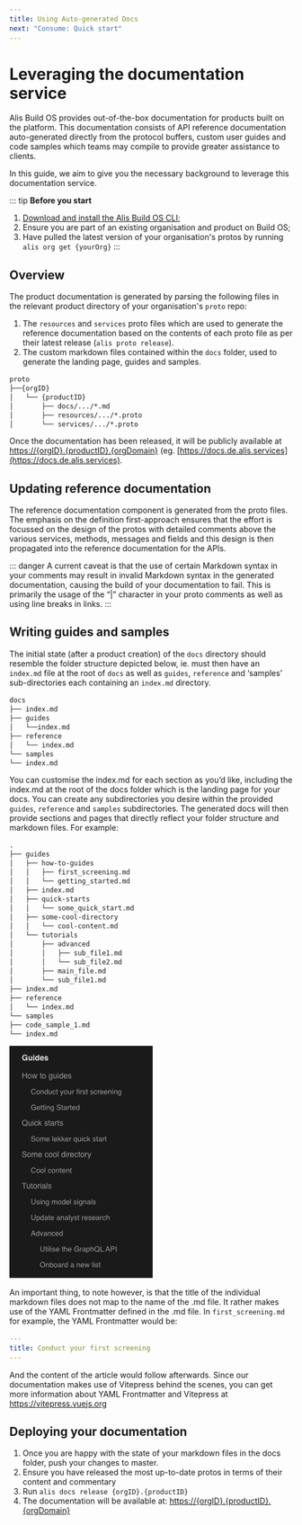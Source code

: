 ```yaml
---
title: Using Auto-generated Docs
next: "Consume: Quick start"
---
```


# Leveraging the documentation service

Alis Build OS provides out-of-the-box documentation for products built on the platform. This documentation consists of API reference documentation auto-generated directly from the protocol buffers, custom user guides and code samples which teams may compile to provide greater assistance to clients.

In this guide, we aim to give you the necessary background to leverage this documentation service.

::: tip
**Before you start**
1. [Download and install the Alis Build OS CLI](/guides/configuration/command-line-interface);
2. Ensure you are part of an existing organisation and product on Build OS;
3. Have pulled the latest version of your organisation's protos by running `alis org get {yourOrg}`
:::

## Overview

The product documentation is generated by parsing the following files in the relevant product directory of your organisation's `proto` repo:
1. The `resources` and `services` proto files which are used to generate the reference documentation based on the contents of each proto file as per their latest release (`alis proto release`).
2. The custom markdown files contained within the `docs` folder, used to generate the landing page, guides and samples.
```
proto
├──{orgID}
│   └── {productID}
│       ├── docs/.../*.md
│       ├── resources/.../*.proto
│       └── services/.../*.proto
```

Once the documentation has been released, it will be publicly available at [https://{orgID}.{productID}.{orgDomain}]() (eg. [https://docs.de.alis.services](https://docs.de.alis.services).

## Updating reference documentation

The reference documentation component is generated from the proto files. The emphasis on the definition first-approach ensures that the effort is focussed on the design of the protos with detailed comments above the various services, methods, messages and fields and this design is then propagated into the reference documentation for the APIs.

::: danger 
A current caveat is that the use of certain Markdown syntax in your comments may result in invalid Markdown syntax in the generated documentation, causing the build of your documentation to fail. This is primarily the usage of the “|” character in your proto comments as well as using line breaks in links.
:::

## Writing guides and samples

The initial state (after a product creation) of the `docs` directory should resemble the folder structure depicted below, ie. must then have an `index.md` file at the root of `docs` as well as `guides`, `reference` and ‘samples’ sub-directories each containing an `index.md` directory.
```
docs
├── index.md
├── guides
│   └──index.md
├── reference
│   └── index.md
└── samples
└── index.md
```

You can customise the index.md for each section as you’d like, including the index.md at the root of the docs folder which is the landing page for your docs. You can create any subdirectories you desire within the provided `guides`, `reference` and `samples` subdirectories. The generated docs will then provide sections and pages that directly reflect your folder structure and markdown files. For example:

```
.
├── guides
│   ├── how-to-guides
│   │   ├── first_screening.md
│   │   └── getting_started.md
│   ├── index.md
│   ├── quick-starts
│   │   └── some_quick_start.md
│   ├── some-cool-directory
│   │   └── cool-content.md
│   └── tutorials
│       ├── advanced
│       │   ├── sub_file1.md
│       │   └── sub_file2.md
│       ├── main_file.md
│       └── sub_file1.md
├── index.md
├── reference
│   └── index.md
└── samples
├── code_sample_1.md
└── index.md
```
![](./img/docs-folder-structure.png)

An important thing, to note however, is that the title of the individual markdown files does not map to the name of the .md file. It rather makes use of the YAML Frontmatter defined in the .md file. In `first_screening.md` for example, the YAML Frontmatter would be:
```yaml
---
title: Conduct your first screening
---
```
And the content of the article would follow afterwards. Since our documentation makes use of Vitepress behind the scenes, you can get more information about YAML Frontmatter and Vitepress at https://vitepress.vuejs.org

## Deploying your documentation
1. Once you are happy with the state of your markdown files in the docs folder, push your changes to master.
2. Ensure you have released the most up-to-date protos in terms of their content and commentary
3. Run `alis docs release {orgID}.{productID}`
4. The documentation will be available at: [https://{orgID}.{productID}.{orgDomain}]()
